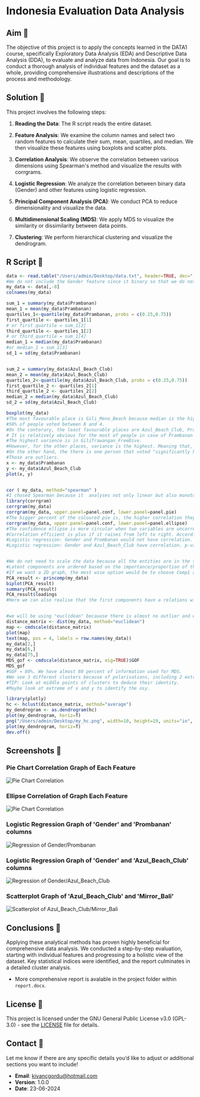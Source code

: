 # Indonesia Evaluation Data Analysis

## Aim 🎯
The objective of this project is to apply the concepts learned in the DATA1 course, specifically Exploratory Data Analysis (EDA) and Descriptive Data Analysis (DDA), to evaluate and analyze data from Indonesia. Our goal is to conduct a thorough analysis of individual features and the dataset as a whole, providing comprehensive illustrations and descriptions of the process and methodology.

## Solution 🤗
This project involves the following steps:

1. **Reading the Data**: The R script reads the entire dataset.
   
2. **Feature Analysis**: We examine the column names and select two random features to calculate their sum, mean, quartiles, and median. We then visualize these features using boxplots and scatter plots.
   
3. **Correlation Analysis**: We observe the correlation between various dimensions using Spearman's method and visualize the results with corrgrams.
   
4. **Logistic Regression**: We analyze the correlation between binary data (Gender) and other features using logistic regression.
   
5. **Principal Component Analysis (PCA)**: We conduct PCA to reduce dimensionality and visualize the data.
    
6. **Multidimensional Scaling (MDS)**: We apply MDS to visualize the similarity or dissimilarity between data points.
    
7. **Clustering**: We perform hierarchical clustering and visualize the dendrogram.

## R Script 🌱
```R
data <- read.table("/Users/admin/Desktop/data.txt", header=TRUE, dec=",", sep="\t", row.names=1)
#We do not include the Gender feature since it binary so that we do not complicate the calculations.
my_data <- data[,-8]
colnames(my_data)

sum_1 = summary(my_data$Prambanan)
mean_1 = mean(my_data$Prambanan)
quartiles_1<-quantile(my_data$Prambanan, probs = c(0.25,0.75))
first_quartile <- quartiles_1[1]
# or first_quartile = sum_1[2]
third_quartile <- quartiles_1[2]
# or third_quartile = sum_1[4]
median_1 = median(my_data$Prambanan)
#or median_1 = sum_1[3]
sd_1 = sd(my_data$Prambanan)


sum_2 = summary(my_data$Azul_Beach_Club)
mean_2 = mean(my_data$Azul_Beach_Club)
quartiles_2<-quantile(my_data$Azul_Beach_Club, probs = c(0.25,0.75))
first_quartile_2 <- quartiles_2[1]
third_quartile_2 <- quartiles_2[2]
median_2 = median(my_data$Azul_Beach_Club)
sd_2 = sd(my_data$Azul_Beach_Club)

boxplot(my_data)
#The most favourable place is Gili_Meno_Beach because median is the highest, 6.
#50% of people voted between 8 and 4.
#On the contorary, the least favourable places are Azul_Beach_Club, Prambanan and GiliTrawangan_FreeDive with 2.
# It is relatively obvious for the most of people in case of Prambanan since the scale is from ~1.5 to 4.
#The highest varience is in GiliTrawangan_FreeDive.
#However, for the other places, variance is the highest. Meaning that, there is not a significant agreement among people voted.
#On the other hand, the there is one person that voted "significantly high" that we can see as 10 and 9 in Bali_Safari and Prambanan respectively.
#Those are outliers.
x <- my_data$Prambanan
y <- my_data$Azul_Beach_Club
plot(x, y)


cor ( my_data, method="spearman" )
#I chosed Spearman because it  analyses not only linear but also monotone vector based on rankings.
library(corrgram)
corrgram(my_data)
corrgram(my_data, upper.panel=panel.conf, lower.panel=panel.pie)
#The bigger percent of the coloured pie is, the higher correlation they have.
corrgram(my_data, upper.panel=panel.conf, lower.panel=panel.ellipse)
#The confidence ellipse is more circular when two variables are uncorrelated.
#Correlation efficient is plus if it raises from left to right. Accordingly, if it is negative it descends from left to right.
#Logistic regression: Gender and Prombanan would not have correlation. p-value ≈ 0.682135 so p-value>5%
#Logistic regression: Gender and Azul_Beach_Club have correlation. p-value ≈ 0.005184 so p-value>5%


#We do not need to scale the data because all the entities are in the same scale.
#Latent components are ordered based on the importance/proportion of their variance.
#If we want a 2D graph, the most wise option would be to choose Comp1 and Comp2 with approximately 85% of Cumulative Proportion.
PCA_result <- princomp(my_data)
biplot(PCA_result)
summary(PCA_result)
PCA_result$loadings
#Here we can also realise that the first components have a relations with each of the features.


#we will be using "euclidean" becauase there is almost no outlier and we do not care how different is the distribution of the entities.
distance_matrix <- dist(my_data, method="euclidean")
map <- cmdscale(distance_matrix)
plot(map)
text(map, pos = 4, labels = row.names(my_data))
my_data[2,]
my_data[6,]
my_data[75,]
MDS_gof <- cmdscale(distance_matrix, eig=TRUE)$GOF
MDS_gof
#GOF ≈ 80%. We have almost 80 percent of information used for MDS.
#We see 3 different clusters because of polarisations, including 2 extremes.
#TIP: Look at middle points of clusters to deduce their identity.
#Maybe look at extreme of x and y to identify the osy.

library(plotly)
hc <- hclust(distance_matrix, method="average")
my_dendrogram <- as.dendrogram(hc)
plot(my_dendrogram, horiz=T)
png("/Users/admin/Desktop/my_hc.png", width=10, height=19, units="in", res=600)
plot(my_dendrogram, horiz=T)
dev.off()
```

## Screenshots 📸

### Pie Chart Correlation Graph of Each Feature
![Pie Chart Correlation](/screenshots/correlation1.png?raw=true)

### Ellipse Correlation of Graph Each Feature
![Pie Chart Correlation](/screenshots/correlation2.png?raw=true)

### Logistic Regression Graph of 'Gender' and 'Prombanan' columns
![Regression of Gender/Prombanan](/screenshots/regression1.png?raw=true)

### Logistic Regression Graph of 'Gender' and 'Azul_Beach_Club' columns
![Regression of Gender/Azul_Beach_Club](/screenshots/regression2.png?raw=true)

### Scatterplot Graph of 'Azul_Beach_Club' and 'Mirror_Bali'
![Scatterplot of Azul_Beach_Club/Mirror_Bali](/screenshots/scatterplot.png?raw=true)

## Conclusions 💯
Applying these analytical methods has proven highly beneficial for comprehensive data analysis. We conducted a step-by-step evaluation, starting with individual features and progressing to a holistic view of the dataset. Key statistical indices were identified, and the report culminates in a detailed cluster analysis.

* More comprehensive report is avalable in the project folder within `report.docx`.

## License 🔑
This project is licensed under the GNU General Public License v3.0 (GPL-3.0) - see the [LICENSE](https://github.com/kivanc57/R_explanatory_analysis/blob/main/LICENSE) file for details.

## Contact 📩
Let me know if there are any specific details you’d like to adjust or additional sections you want to include!  
* **Email**: kivancgordu@hotmail.com
* **Version**: 1.0.0
* **Date**: 23-06-2024


